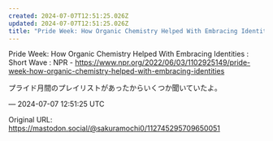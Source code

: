 ```yaml
---
created: 2024-07-07T12:51:25.026Z
updated: 2024-07-07T12:51:25.026Z
title: "Pride Week: How Organic Chemistry Helped With Embracing Identities : Short Wave [...]"
---
```


<p>Pride Week: How Organic Chemistry Helped With Embracing Identities : Short Wave : NPR - <a href="https://www.npr.org/2022/06/03/1102925149/pride-week-how-organic-chemistry-helped-with-embracing-identities" target="_blank" rel="nofollow noopener noreferrer" translate="no"><span class="invisible">https://www.</span><span class="ellipsis">npr.org/2022/06/03/1102925149/</span><span class="invisible">pride-week-how-organic-chemistry-helped-with-embracing-identities</span></a></p><p>プライド月間のプレイリストがあったからいくつか聞いていたよ。</p>

&mdash; 2024-07-07 12:51:25 UTC

Original URL: https://mastodon.social/@sakuramochi0/112745295709650051
